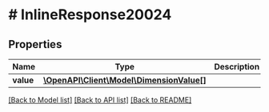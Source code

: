 # # InlineResponse20024

## Properties

Name | Type | Description | Notes
------------ | ------------- | ------------- | -------------
**value** | [**\OpenAPI\Client\Model\DimensionValue[]**](DimensionValue.md) |  | [optional]

[[Back to Model list]](../../README.md#models) [[Back to API list]](../../README.md#endpoints) [[Back to README]](../../README.md)
